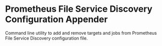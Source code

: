 # Prometheus File Service Discovery Configuration Appender
Command line utility to add and remove targets and jobs from Prometheus File Service Discovery configuration file.
